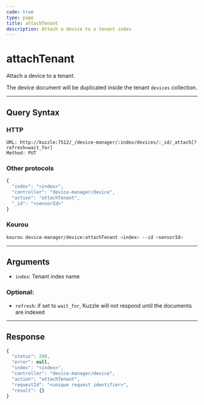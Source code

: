 ```yaml
---
code: true
type: page
title: attachTenant
description: Attach a device to a tenant index
---
```


# attachTenant

Attach a device to a tenant.

The device document will be duplicated inside the tenant `devices` collection.

---

## Query Syntax

### HTTP

```http
URL: http://kuzzle:7512/_/device-manager/:index/devices/:_id/_attach[?refresh=wait_for]
Method: PUT
```

### Other protocols

```js
{
  "index": "<index>",
  "controller": "device-manager/device",
  "action": "attachTenant",
  "_id": "<sensorId>"
}
```

### Kourou

```bash
kourou device-manager/device:attachTenant <index> --id <sensorId>
```
---

## Arguments

- `index`: Tenant index name

### Optional:

- `refresh`: if set to `wait_for`, Kuzzle will not respond until the documents are indexed

---

## Response

```js
{
  "status": 200,
  "error": null,
  "index": "<index>",
  "controller": "device-manager/device",
  "action": "attachTenant",
  "requestId": "<unique request identifier>",
  "result": {}
}
```
